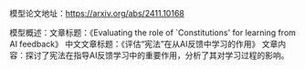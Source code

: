模型论文地址：https://arxiv.org/abs/2411.10168

模型概述：文章标题：《Evaluating the role of `Constitutions' for learning from AI feedback》
中文文章标题：《评估“宪法”在从AI反馈中学习的作用》
文章内容：探讨了宪法在指导AI反馈学习中的重要作用，分析了其对学习过程的影响。
